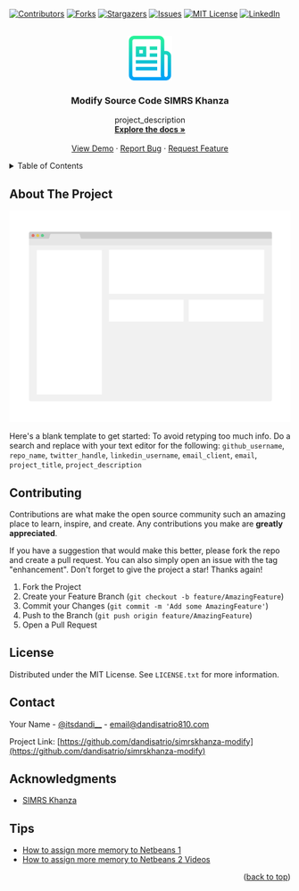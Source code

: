 <!-- Improved compatibility of back to top link: See: https://github.com/othneildrew/Best-README-Template/pull/73 -->

<a name="readme-top"></a>

<!--
*** Thanks for checking out the Best-README-Template. If you have a suggestion
*** that would make this better, please fork the repo and create a pull request
*** or simply open an issue with the tag "enhancement".
*** Don't forget to give the project a star!
*** Thanks again! Now go create something AMAZING! :D
-->

<!-- PROJECT SHIELDS -->
<!--
*** I'm using markdown "reference style" links for readability.
*** Reference links are enclosed in brackets [ ] instead of parentheses ( ).
*** See the bottom of this document for the declaration of the reference variables
*** for contributors-url, forks-url, etc. This is an optional, concise syntax you may use.
*** https://www.markdownguide.org/basic-syntax/#reference-style-links
-->

[![Contributors][contributors-shield]][contributors-url]
[![Forks][forks-shield]][forks-url]
[![Stargazers][stars-shield]][stars-url]
[![Issues][issues-shield]][issues-url]
[![MIT License][license-shield]][license-url]
[![LinkedIn][linkedin-shield]][linkedin-url]

<!-- PROJECT LOGO -->
<br />
<div align="center">
  <a href="https://github.com/dandisatrio/simrskhanza-modify">
    <img src="images/logo.png" alt="Logo" width="80" height="80">
  </a>

<h3 align="center">Modify Source Code SIMRS Khanza</h3>

  <p align="center">
    project_description
    <br />
    <a href="https://github.com/dandisatrio/simrskhanza-modify"><strong>Explore the docs »</strong></a>
    <br />
    <br />
    <a href="https://github.com/dandisatrio/simrskhanza-modify">View Demo</a>
    ·
    <a href="https://github.com/dandisatrio/simrskhanza-modify/issues">Report Bug</a>
    ·
    <a href="https://github.com/dandisatrio/simrskhanza-modify/issues">Request Feature</a>
  </p>
</div>

<!-- TABLE OF CONTENTS -->
<details>
  <summary>Table of Contents</summary>
  <ol>
    <li>
      <a href="#about-the-project">About The Project</a>
    </li>
    <li><a href="#contributing">Contributing</a></li>
    <li><a href="#license">License</a></li>
    <li><a href="#contact">Contact</a></li>
    <li><a href="#acknowledgments">Acknowledgments</a></li>
    <li><a href="#tips">Tips</a></li>
  </ol>
</details>

<!-- ABOUT THE PROJECT -->

## About The Project

[![Product Name Screen Shot][product-screenshot]](https://example.com)

Here's a blank template to get started: To avoid retyping too much info. Do a search and replace with your text editor for the following: `github_username`, `repo_name`, `twitter_handle`, `linkedin_username`, `email_client`, `email`, `project_title`, `project_description`

<!-- CONTRIBUTING -->

## Contributing

Contributions are what make the open source community such an amazing place to learn, inspire, and create. Any contributions you make are **greatly appreciated**.

If you have a suggestion that would make this better, please fork the repo and create a pull request. You can also simply open an issue with the tag "enhancement".
Don't forget to give the project a star! Thanks again!

1. Fork the Project
2. Create your Feature Branch (`git checkout -b feature/AmazingFeature`)
3. Commit your Changes (`git commit -m 'Add some AmazingFeature'`)
4. Push to the Branch (`git push origin feature/AmazingFeature`)
5. Open a Pull Request

<!-- LICENSE -->

## License

Distributed under the MIT License. See `LICENSE.txt` for more information.

<!-- CONTACT -->

## Contact

Your Name - [@itsdandi\_\_](https://threads.net/@itsdandi__) - email@dandisatrio810.com

Project Link: [https://github.com/dandisatrio/simrskhanza-modify](https://github.com/dandisatrio/simrskhanza-modify)

<!-- ACKNOWLEDGMENTS -->

## Acknowledgments

- [SIMRS Khanza](https://github.com/mas-elkhanza/SIMRS-Khanza)

<!-- TIPS -->

## Tips

- [How to assign more memory to Netbeans 1](https://stackoverflow.com/questions/18992219/how-to-assign-more-memory-to-netbeans)
- [How to assign more memory to Netbeans 2 Videos](https://www.youtube.com/watch?v=3jVSlQl9sj4&ab_channel=SalimMulyana)

<p align="right">(<a href="#readme-top">back to top</a>)</p>

<!-- MARKDOWN LINKS & IMAGES -->
<!-- https://www.markdownguide.org/basic-syntax/#reference-style-links -->

[contributors-shield]: https://img.shields.io/github/contributors/dandisatrio/simrskhanza-modify.svg?style=for-the-badge
[contributors-url]: https://github.com/dandisatrio/simrskhanza-modify/graphs/contributors
[forks-shield]: https://img.shields.io/github/forks/dandisatrio/simrskhanza-modify.svg?style=for-the-badge
[forks-url]: https://github.com/dandisatrio/simrskhanza-modify/network/members
[stars-shield]: https://img.shields.io/github/stars/dandisatrio/simrskhanza-modify.svg?style=for-the-badge
[stars-url]: https://github.com/dandisatrio/simrskhanza-modify/stargazers
[issues-shield]: https://img.shields.io/github/issues/dandisatrio/simrskhanza-modify.svg?style=for-the-badge
[issues-url]: https://github.com/dandisatrio/simrskhanza-modify/issues
[license-shield]: https://img.shields.io/github/license/dandisatrio/simrskhanza-modify.svg?style=for-the-badge
[license-url]: https://github.com/dandisatrio/simrskhanza-modify/blob/master/LICENSE.txt
[linkedin-shield]: https://img.shields.io/badge/-LinkedIn-black.svg?style=for-the-badge&logo=linkedin&colorB=555
[linkedin-url]: https://www.linkedin.com/in/bambang-satrio-gandhi
[product-screenshot]: images/screenshot.png
[Next.js]: https://img.shields.io/badge/next.js-000000?style=for-the-badge&logo=nextdotjs&logoColor=white
[Next-url]: https://nextjs.org/
[React.js]: https://img.shields.io/badge/React-20232A?style=for-the-badge&logo=react&logoColor=61DAFB
[React-url]: https://reactjs.org/
[Vue.js]: https://img.shields.io/badge/Vue.js-35495E?style=for-the-badge&logo=vuedotjs&logoColor=4FC08D
[Vue-url]: https://vuejs.org/
[Angular.io]: https://img.shields.io/badge/Angular-DD0031?style=for-the-badge&logo=angular&logoColor=white
[Angular-url]: https://angular.io/
[Svelte.dev]: https://img.shields.io/badge/Svelte-4A4A55?style=for-the-badge&logo=svelte&logoColor=FF3E00
[Svelte-url]: https://svelte.dev/
[Laravel.com]: https://img.shields.io/badge/Laravel-FF2D20?style=for-the-badge&logo=laravel&logoColor=white
[Laravel-url]: https://laravel.com
[Bootstrap.com]: https://img.shields.io/badge/Bootstrap-563D7C?style=for-the-badge&logo=bootstrap&logoColor=white
[Bootstrap-url]: https://getbootstrap.com
[JQuery.com]: https://img.shields.io/badge/jQuery-0769AD?style=for-the-badge&logo=jquery&logoColor=white
[JQuery-url]: https://jquery.com
